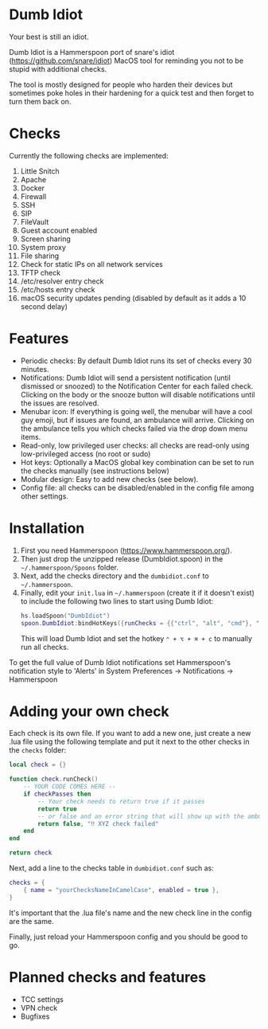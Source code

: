 # Dumb Idiot
Your best is still an idiot.

Dumb Idiot is a Hammerspoon port of snare's idiot (https://github.com/snare/idiot) MacOS tool for reminding you not to be stupid with additional checks. 

The tool is mostly designed for people who harden their devices but sometimes poke holes in their hardening for a quick test and then forget to turn them back on. 

# Checks 
Currently the following checks are implemented:
1. Little Snitch
2. Apache
3. Docker
4. Firewall
5. SSH
6. SIP
7. FileVault
8. Guest account enabled
9. Screen sharing
10. System proxy
11. File sharing
12. Check for static IPs on all network services
13. TFTP check
14. /etc/resolver entry check
15. /etc/hosts entry check
16. macOS security updates pending (disabled by default as it adds a 10 second delay)

# Features
- Periodic checks: By default Dumb Idiot runs its set of checks every 30 minutes.
- Notifications: Dumb Idiot will send a persistent notification (until dismissed or snoozed) to the Notification Center for each failed check. Clicking on the body or the snooze button will disable notifications until the issues are resolved.
- Menubar icon: If everything is going well, the menubar will have a cool guy emoji, but if issues are found, an ambulance will arrive. Clicking on the ambulance tells you which checks failed via the drop down menu items.
- Read-only, low privileged user checks: all checks are read-only using low-privileged access (no root or sudo)
- Hot keys: Optionally a MacOS global key combination can be set to run the checks manually (see instructions below)
- Modular design: Easy to add new checks (see below).
- Config file: all checks can be disabled/enabled in the config file among other settings.

# Installation
1. First you need Hammerspoon (https://www.hammerspoon.org/).
2. Then just drop the unzipped release (DumbIdiot.spoon) in the ```~/.hammerspoon/Spoons``` folder.
3. Next, add the checks directory and the ```dumbidiot.conf``` to ```~/.hammerspoon```.
4. Finally, edit your ```init.lua``` in ```~/.hammerspoon``` (create it if it doesn't exist) to include the following two lines to start using Dumb Idiot:
    ```lua 
    hs.loadSpoon("DumbIdiot")
    spoon.DumbIdiot:bindHotKeys({runChecks = {{"ctrl", "alt", "cmd"}, "c"}})
    ```
    This will load Dumb Idiot and set the hotkey ```⌃ + ⌥ + ⌘ + c``` to manually run all checks. 

To get the full value of Dumb Idiot notifications set Hammerspoon's notification style to 'Alerts' in System Preferences -> Notifications -> Hammerspoon

# Adding your own check
Each check is its own file. If you want to add a new one, just create a new .lua file using the following template and put it next to the other checks in the ```checks``` folder:

``` lua
local check = {}

function check.runCheck()
    -- YOUR CODE COMES HERE --
    if checkPasses then
        -- Your check needs to return true if it passes
        return true
        -- or false and an error string that will show up with the ambulance
        return false, "‼️ XYZ check failed"
    end
end

return check
```

Next, add a line to the checks table in ```dumbidiot.conf``` such as:
``` lua
checks = {
    { name = "yourChecksNameInCamelCase", enabled = true },
}
```

It's important that the .lua file's name and the new check line in the config are the same.

Finally, just reload your Hammerspoon config and you should be good to go.

# Planned checks and features
- TCC settings
- VPN check
- Bugfixes